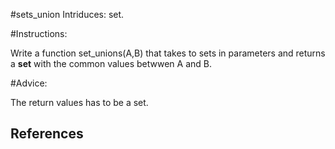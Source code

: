 #sets_union
Intriduces: set.

#Instructions:

Write a function set_unions(A,B) that takes to sets in parameters and returns a **set** with the common values betwwen A and B.


#Advice:

The return values has to be a set.

## References
